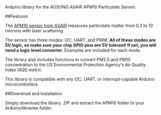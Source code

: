 Arduino library for the AOSONG ASAIR APM10 Particulate Sensor.

##Features

The [APM10 sensor from ASAIR](http://www.aosong.com/m/en/products-76.html#:~:text=APM10%2DLaser%20Particle%20Detection%20Sensor,Aosong%20Electronic%20Co.%2C%20Ltd.&text=APM10%20is%20a%20digital%20particulate,0.3%20%CE%BCm%20to%2010%20%CE%BCm.) measures particulate matter from 0.3 to 10 microns with laser scattering.

The sensor has three modes: I2C, UART, and PWM. **All of these modes are 5V logic, so make sure your chip GPIO pins are 5V tolerant! If not, you will need a logic level converter.** Examples are included for each mode.

The library also includes functions to convert PM2.5 and PM10 concentration to the US Environmental Protection Agency's Air Quality Index (AQI) metric.

This library is compatible with any I2C, UART, or interrupt-capable Arduino microcontrollers.

##Download and Installation

Simply download the library .ZIP and extract the APM10 folder to your Arduino/libraries folder.